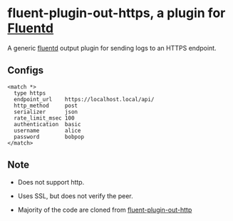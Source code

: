 # fluent-plugin-out-https, a plugin for [Fluentd](http://fluentd.org)

A generic [fluentd][1] output plugin for sending logs to an HTTPS endpoint.

## Configs

    <match *>
      type https
      endpoint_url    https://localhost.local/api/
      http_method     post
      serializer      json
      rate_limit_msec 100
      authentication  basic
      username        alice
      password        bobpop
    </match>

## Note

* Does not support http.
* Uses SSL, but does not verify the peer.
* Majority of the code are cloned from  [fluent-plugin-out-http][2]

  [1]: http://fluentd.org/
  [2]: https://github.com/ento/fluent-plugin-out-http

